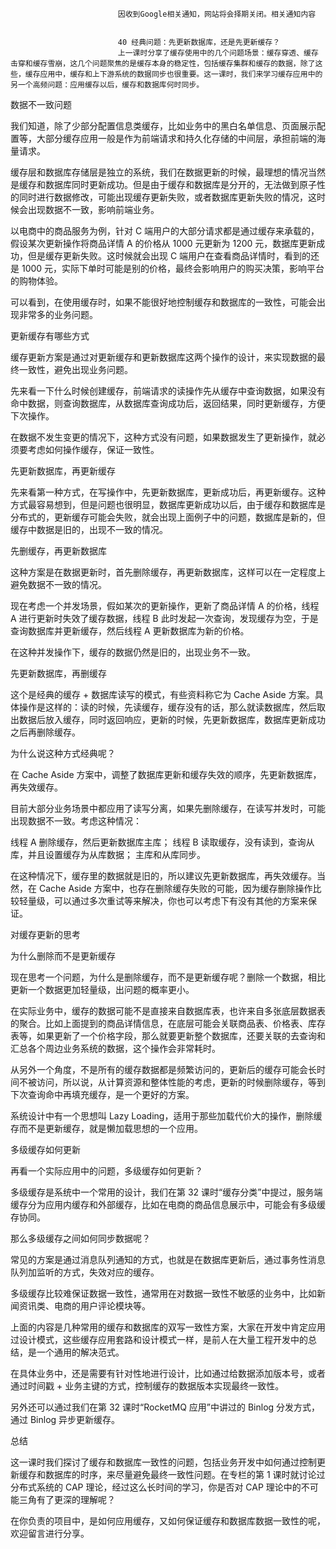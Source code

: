 
                            
                            因收到Google相关通知，网站将会择期关闭。相关通知内容
                            
                            
                            40 经典问题：先更新数据库，还是先更新缓存？
                            上一课时分享了缓存使用中的几个问题场景：缓存穿透、缓存击穿和缓存雪崩，这几个问题聚焦的是缓存本身的稳定性，包括缓存集群和缓存的数据，除了这些，缓存应用中，缓存和上下游系统的数据同步也很重要。这一课时，我们来学习缓存应用中的另一个高频问题：应用缓存以后，缓存和数据库何时同步。

数据不一致问题

我们知道，除了少部分配置信息类缓存，比如业务中的黑白名单信息、页面展示配置等，大部分缓存应用一般是作为前端请求和持久化存储的中间层，承担前端的海量请求。



缓存层和数据库存储层是独立的系统，我们在数据更新的时候，最理想的情况当然是缓存和数据库同时更新成功。但是由于缓存和数据库是分开的，无法做到原子性的同时进行数据修改，可能出现缓存更新失败，或者数据库更新失败的情况，这时候会出现数据不一致，影响前端业务。

以电商中的商品服务为例，针对 C 端用户的大部分请求都是通过缓存来承载的，假设某次更新操作将商品详情 A 的价格从 1000 元更新为 1200 元，数据库更新成功，但是缓存更新失败。这时候就会出现 C 端用户在查看商品详情时，看到的还是 1000 元，实际下单时可能是别的价格，最终会影响用户的购买决策，影响平台的购物体验。

可以看到，在使用缓存时，如果不能很好地控制缓存和数据库的一致性，可能会出现非常多的业务问题。

更新缓存有哪些方式

缓存更新方案是通过对更新缓存和更新数据库这两个操作的设计，来实现数据的最终一致性，避免出现业务问题。

先来看一下什么时候创建缓存，前端请求的读操作先从缓存中查询数据，如果没有命中数据，则查询数据库，从数据库查询成功后，返回结果，同时更新缓存，方便下次操作。

在数据不发生变更的情况下，这种方式没有问题，如果数据发生了更新操作，就必须要考虑如何操作缓存，保证一致性。

先更新数据库，再更新缓存

先来看第一种方式，在写操作中，先更新数据库，更新成功后，再更新缓存。这种方式最容易想到，但是问题也很明显，数据库更新成功以后，由于缓存和数据库是分布式的，更新缓存可能会失败，就会出现上面例子中的问题，数据库是新的，但缓存中数据是旧的，出现不一致的情况。

先删缓存，再更新数据库

这种方案是在数据更新时，首先删除缓存，再更新数据库，这样可以在一定程度上避免数据不一致的情况。

现在考虑一个并发场景，假如某次的更新操作，更新了商品详情 A 的价格，线程 A 进行更新时失效了缓存数据，线程 B 此时发起一次查询，发现缓存为空，于是查询数据库并更新缓存，然后线程 A 更新数据库为新的价格。

在这种并发操作下，缓存的数据仍然是旧的，出现业务不一致。

先更新数据库，再删缓存

这个是经典的缓存 + 数据库读写的模式，有些资料称它为 Cache Aside 方案。具体操作是这样的：读的时候，先读缓存，缓存没有的话，那么就读数据库，然后取出数据后放入缓存，同时返回响应，更新的时候，先更新数据库，数据库更新成功之后再删除缓存。

为什么说这种方式经典呢？

在 Cache Aside 方案中，调整了数据库更新和缓存失效的顺序，先更新数据库，再失效缓存。

目前大部分业务场景中都应用了读写分离，如果先删除缓存，在读写并发时，可能出现数据不一致。考虑这种情况：


线程 A 删除缓存，然后更新数据库主库；
线程 B 读取缓存，没有读到，查询从库，并且设置缓存为从库数据；
主库和从库同步。


在这种情况下，缓存里的数据就是旧的，所以建议先更新数据库，再失效缓存。当然，在 Cache Aside 方案中，也存在删除缓存失败的可能，因为缓存删除操作比较轻量级，可以通过多次重试等来解决，你也可以考虑下有没有其他的方案来保证。

对缓存更新的思考

为什么删除而不是更新缓存

现在思考一个问题，为什么是删除缓存，而不是更新缓存呢？删除一个数据，相比更新一个数据更加轻量级，出问题的概率更小。

在实际业务中，缓存的数据可能不是直接来自数据库表，也许来自多张底层数据表的聚合。比如上面提到的商品详情信息，在底层可能会关联商品表、价格表、库存表等，如果更新了一个价格字段，那么就要更新整个数据库，还要关联的去查询和汇总各个周边业务系统的数据，这个操作会非常耗时。

从另外一个角度，不是所有的缓存数据都是频繁访问的，更新后的缓存可能会长时间不被访问，所以说，从计算资源和整体性能的考虑，更新的时候删除缓存，等到下次查询命中再填充缓存，是一个更好的方案。

系统设计中有一个思想叫 Lazy Loading，适用于那些加载代价大的操作，删除缓存而不是更新缓存，就是懒加载思想的一个应用。

多级缓存如何更新

再看一个实际应用中的问题，多级缓存如何更新？

多级缓存是系统中一个常用的设计，我们在第 32 课时“缓存分类”中提过，服务端缓存分为应用内缓存和外部缓存，比如在电商的商品信息展示中，可能会有多级缓存协同。

那么多级缓存之间如何同步数据呢？

常见的方案是通过消息队列通知的方式，也就是在数据库更新后，通过事务性消息队列加监听的方式，失效对应的缓存。

多级缓存比较难保证数据一致性，通常用在对数据一致性不敏感的业务中，比如新闻资讯类、电商的用户评论模块等。

上面的内容是几种常用的缓存和数据库的双写一致性方案，大家在开发中肯定应用过设计模式，这些缓存应用套路和设计模式一样，是前人在大量工程开发中的总结，是一个通用的解决范式。

在具体业务中，还是需要有针对性地进行设计，比如通过给数据添加版本号，或者通过时间戳 + 业务主键的方式，控制缓存的数据版本实现最终一致性。

另外还可以通过我们在第 32 课时“RocketMQ 应用”中讲过的 Binlog 分发方式，通过 Binlog 异步更新缓存。

总结

这一课时我们探讨了缓存和数据库一致性的问题，包括业务开发中如何通过控制更新缓存和数据库的时序，来尽量避免最终一致性问题。在专栏的第 1 课时就讨论过分布式系统的 CAP 理论，经过这么长时间的学习，你是否对 CAP 理论中的不可能三角有了更深的理解呢？

在你负责的项目中，是如何应用缓存，又如何保证缓存和数据库数据一致性的呢，欢迎留言进行分享。

                        
                        
                            